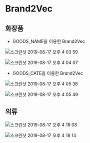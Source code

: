 # Brand2Vec
## 화장품
- GOODS_NAME을 이용한 Brand2Vec

![스크린샷 2019-08-17 오후 4 03 59](https://user-images.githubusercontent.com/40457277/63207882-b873b280-c108-11e9-9c90-5770f2e5193b.png)

![스크린샷 2019-08-17 오후 4 04 07](https://user-images.githubusercontent.com/40457277/63207885-c32e4780-c108-11e9-85d9-7cdb7eb67a09.png)

- GOODS_CATE을 이용한 Brand2Vec

![스크린샷 2019-08-17 오후 4 05 38](https://user-images.githubusercontent.com/40457277/63208011-42704b00-c10a-11e9-9db8-cd66fb39a76d.png)

![스크린샷 2019-08-17 오후 4 05 49](https://user-images.githubusercontent.com/40457277/63208012-4d2ae000-c10a-11e9-90b3-92577e1bdaa5.png)
## 의류
![스크린샷 2019-08-17 오후 4 18 08](https://user-images.githubusercontent.com/40457277/63208058-e2c66f80-c10a-11e9-87d7-614d7282bd2f.png)


![스크린샷 2019-08-17 오후 4 18 14](https://user-images.githubusercontent.com/40457277/63208052-bf032980-c10a-11e9-8f3d-e0ac3fda7ae3.png)
